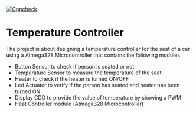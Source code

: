 [![Cppcheck](https://github.com/shiva-s30/265460-EmbeddedC_Activity/actions/workflows/cppcheck.yml/badge.svg)](https://github.com/shiva-s30/265460-EmbeddedC_Activity/actions/workflows/cppcheck.yml)
# Temperature Controller 
The project is about designing a temperature controller for the seat of a car using a Atmega328 Microcontroller that contains the following modules
  - Button Sensor to check if person is seated or not
  - Temperature Sensor to measure the temperature of the seat
  - Heater to check if the heater is turned ON/OFF
  - Led Actuator to verify if the person has seated and heater has been turned ON
  - Display CDD to provide the value of temperature by showing a PWM
  - Heat Controller module (Atmega328 Microcontroller) 

